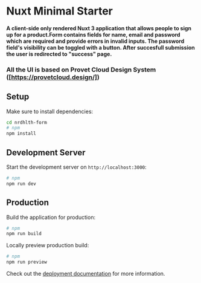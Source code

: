 # Nuxt Minimal Starter
#### A client-side only rendered Nuxt 3 application that allows people to sign up for a product.Form contains fields for name, email and password which are required and provide errors in invalid inputs. The password field's visibility can be toggled with a button. After succesfull submission the user is redirected to "success" page.

### All the UI is based on Provet Cloud Design System ([https://provetcloud.design/])
## Setup

Make sure to install dependencies:

```bash
cd nrdhlth-form
# npm
npm install
```

## Development Server

Start the development server on `http://localhost:3000`:

```bash
# npm
npm run dev
```

## Production

Build the application for production:

```bash
# npm
npm run build
```

Locally preview production build:

```bash
# npm
npm run preview
```

Check out the [deployment documentation](https://nuxt.com/docs/getting-started/deployment) for more information.
